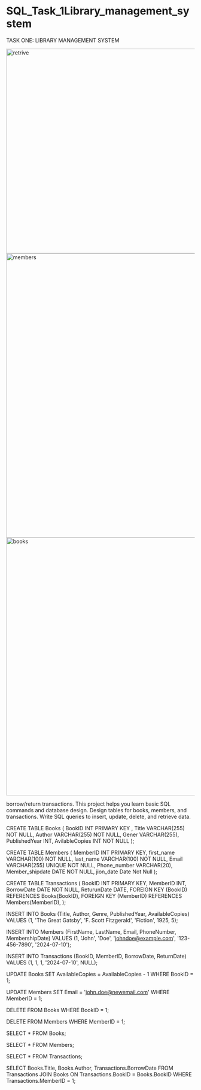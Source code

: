 # SQL_Task_1Library_management_system

TASK ONE: LIBRARY MANAGEMENT SYSTEM

<img width="547" alt="retrive" src="https://github.com/user-attachments/assets/82db22f7-05bc-46fc-9482-f96a7fad302a">
<img width="759" alt="members" src="https://github.com/user-attachments/assets/fa9bfd56-da73-4474-8c90-3e4f7c63f6ae">
<img width="690" alt="books" src="https://github.com/user-attachments/assets/9362ea69-e7d2-416f-8565-26e2652e9a6f">

borrow/return transactions. This project helps you learn basic SQL commands
and database design. Design tables for books, members, and transactions.
Write SQL queries to insert, update, delete, and retrieve data.

CREATE TABLE Books (
  BookID INT PRIMARY KEY ,
  Title VARCHAR(255) NOT NULL,
  Author VARCHAR(255) NOT NULL,
  Gener VARCHAR(255),
  PublishedYear INT,
  AvilableCopies INT NOT NULL
 );
  
 CREATE TABLE Members (
   MemberID INT PRIMARY KEY,
   first_name VARCHAR(100) NOT NULL,
   last_name VARCHAR(100) NOT NULL,
   Email VARCHAR(255) UNIQUE NOT NULL,
   Phone_number VARCHAR(20),
   Member_shipdate DATE NOT NULL,
   jion_date Date Not Null
 );
 
 CREATE TABLE Transactions (
   BookID INT PRIMARY KEY,
   MemberID INT,
   BorrowDate DATE NOT NULL,
   ReturunDate DATE,
   FOREIGN KEY (BookID) REFERENCES Books(BookID),
   FOREIGN KEY (MemberID) REFERENCES Members(MemberID),
 );
 
INSERT INTO Books (Title, Author, Genre, PublishedYear, AvailableCopies) 
VALUES (1, 'The Great Gatsby', 'F. Scott Fitzgerald', 'Fiction', 1925, 5);

INSERT INTO Members (FirstName, LastName, Email, PhoneNumber, MembershipDate) 
VALUES (1, 'John', 'Doe', 'johndoe@example.com', '123-456-7890', '2024-07-10');

INSERT INTO Transactions (BookID, MemberID, BorrowDate, ReturnDate) 
VALUES (1, 1, 1, '2024-07-10', NULL);

UPDATE Books 
SET AvailableCopies = AvailableCopies - 1 
WHERE BookID = 1;

UPDATE Members 
SET Email = 'john.doe@newemail.com' 
WHERE MemberID = 1;

DELETE FROM Books 
WHERE BookID = 1;

DELETE FROM Members 
WHERE MemberID = 1;

SELECT * FROM Books;

SELECT * FROM Members;

SELECT * FROM Transactions;

SELECT Books.Title, Books.Author, Transactions.BorrowDate 
FROM Transactions 
JOIN Books ON Transactions.BookID = Books.BookID 
WHERE Transactions.MemberID = 1;


